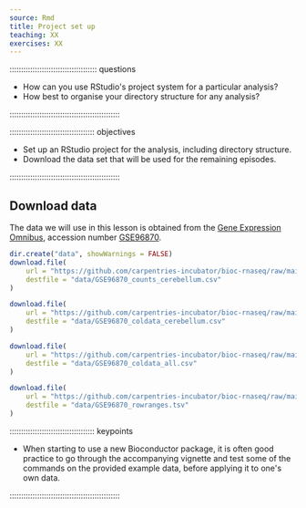 ```yaml
---
source: Rmd
title: Project set up
teaching: XX
exercises: XX
---
```


:::::::::::::::::::::::::::::::::::::: questions 

- How can you use RStudio's project system for a particular analysis?
- How best to organise your directory structure for any analysis?

::::::::::::::::::::::::::::::::::::::::::::::::

::::::::::::::::::::::::::::::::::::: objectives

- Set up an RStudio project for the analysis, including directory structure.
- Download the data set that will be used for the remaining episodes.

::::::::::::::::::::::::::::::::::::::::::::::::

## Download data

The data we will use in this lesson is obtained from the [Gene Expression Omnibus](https://www.ncbi.nlm.nih.gov/geo/), accession number [GSE96870](https://www.ncbi.nlm.nih.gov/geo/query/acc.cgi?acc=GSE96870).


```r
dir.create("data", showWarnings = FALSE)
download.file(
    url = "https://github.com/carpentries-incubator/bioc-rnaseq/raw/main/episodes/data/GSE96870_counts_cerebellum.csv", 
    destfile = "data/GSE96870_counts_cerebellum.csv"
)

download.file(
    url = "https://github.com/carpentries-incubator/bioc-rnaseq/raw/main/episodes/data/GSE96870_coldata_cerebellum.csv?raw=true", 
    destfile = "data/GSE96870_coldata_cerebellum.csv"
)

download.file(
    url = "https://github.com/carpentries-incubator/bioc-rnaseq/raw/main/episodes/data/GSE96870_coldata_all.csv?raw=true", 
    destfile = "data/GSE96870_coldata_all.csv"
)

download.file(
    url = "https://github.com/carpentries-incubator/bioc-rnaseq/raw/main/episodes/data/GSE96870_rowranges.tsv?raw=true", 
    destfile = "data/GSE96870_rowranges.tsv"
)
```


::::::::::::::::::::::::::::::::::::: keypoints 

- When starting to use a new Bioconductor package, it is often good practice to go through the accompanying vignette and test some of the commands on the provided example data, before applying it to one's own data.

::::::::::::::::::::::::::::::::::::::::::::::::

